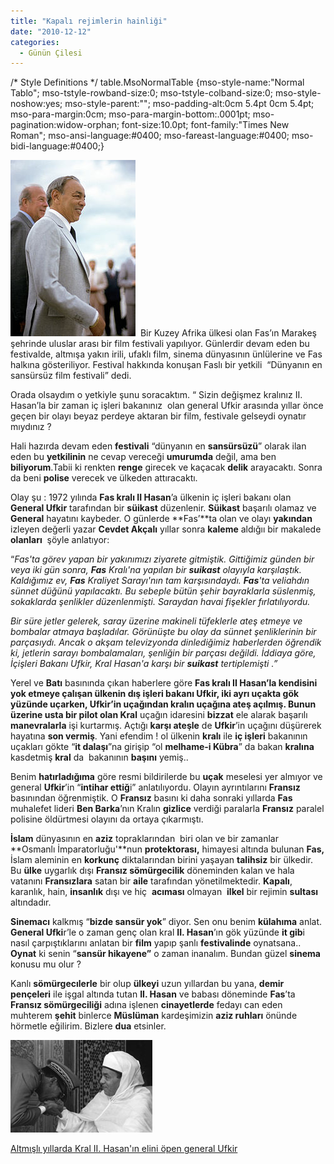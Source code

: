 ```yaml
---
title: "Kapalı rejimlerin hainliği"
date: "2010-12-12"
categories: 
  - Günün Çilesi
---
```


/\* Style Definitions \*/ table.MsoNormalTable {mso-style-name:"Normal Tablo"; mso-tstyle-rowband-size:0; mso-tstyle-colband-size:0; mso-style-noshow:yes; mso-style-parent:""; mso-padding-alt:0cm 5.4pt 0cm 5.4pt; mso-para-margin:0cm; mso-para-margin-bottom:.0001pt; mso-pagination:widow-orphan; font-size:10.0pt; font-family:"Times New Roman"; mso-ansi-language:#0400; mso-fareast-language:#0400; mso-bidi-language:#0400;}

[![hasan.jpg](../uploads/2010/12/hasan.jpg)](../uploads/2010/12/hasan.jpg "hasan.jpg")  Bir Kuzey Afrika ülkesi olan Fas’ın Marakeş şehrinde uluslar arası bir film festivali yapılıyor. Günlerdir devam eden bu festivalde, altmışa yakın irili, ufaklı film, sinema dünyasının ünlülerine ve Fas halkına gösteriliyor. Festival hakkında konuşan Faslı bir yetkili  “Dünyanın en sansürsüz film festivali” dedi.

Orada olsaydım o yetkiyle şunu soracaktım. “ Sizin değişmez kralınız II. Hasan’la bir zaman iç işleri bakanınız  olan general Ufkir arasında yıllar önce geçen bir olayı beyaz perdeye aktaran bir film, festivale gelseydi oynatır mıydınız ?

Hali hazırda devam eden **festivali** “dünyanın en **sansürsüzü**” olarak ilan eden bu **yetkilinin** ne cevap vereceği **umurumda** değil, ama ben **biliyorum**.Tabii ki renkten **renge** girecek ve kaçacak **delik** arayacaktı. Sonra da beni **polise** verecek ve ülkeden attıracaktı.

Olay şu : 1972 yılında **Fas kralı II Hasan**’a ülkenin iç işleri bakanı olan **General Ufkir** tarafından bir **süikast** düzenlenir. **Süikast** başarılı olamaz ve **General** hayatını kaybeder. O günlerde **Fas’**ta olan ve olayı **yakından** izleyen değerli yazar **Cevdet Akçalı** yıllar sonra **kaleme** aldığıı bir makalede **olanları**  şöyle anlatıyor:

“_Fas'ta görev yapan bir yakınımızı ziyarete gitmiştik. Gittiğimiz günden bir veya iki gün sonra, **Fas** Kralı'na yapılan bir **suikast** olayıyla karşılaştık. Kaldığımız ev, **Fas** Kraliyet Sarayı'nın tam karşısındaydı. **Fas**'ta veliahdın sünnet düğünü yapılacaktı. Bu sebeple bütün şehir bayraklarla süslenmiş, sokaklarda şenlikler düzenlenmişti. Saraydan havai fişekler fırlatılıyordu._

_Bir süre jetler gelerek, saray üzerine makineli tüfeklerle ateş etmeye ve bombalar atmaya başladılar. Görünüşte bu olay da sünnet şenliklerinin bir parçasıydı. Ancak o akşam televizyonda dinlediğimiz haberlerden öğrendik ki, jetlerin sarayı bombalamaları, şenliğin bir parçası değildi. İddiaya göre, İçişleri Bakanı Ufkir, Kral Hasan'a karşı bir **suikast** tertiplemişti .”_

Yerel ve **Batı** basınında çıkan haberlere göre **Fas kralı II Hasan’**la kendisini yok etmeye çalışan ülkenin **dış işleri bakanı Ufkir**, iki ayrı uçakta **gök yüzünde** uçarken, **Ufkir**’in uçağından kralın uçağına **ateş** açılmış. Bunun üzerine usta bir pilot olan K**ral** uçağın idaresini **bizzat** ele alarak başarılı **manevralarla** işi kurtarmış. Açtığı **karşı ateşle** de **Ufkir**’in uçağını düşürerek hayatına **son vermiş**. Yani efendim ! ol ülkenin **kralı** ile **iç işleri** bakanının uçakları gökte “**it dalaşı**”na girişip “ol **melhame-i Kübra**” da bakan **kralına** kasdetmiş **kral** da  bakanının **başını** yemiş..  

Benim **hatırladığıma** göre resmi bildirilerde bu **uçak** meselesi yer almıyor ve general **Ufkir**’in “**intihar ettiğ**i” anlatılıyordu. Olayın ayrıntılarını **Fransız** basınından öğrenmiştik. O **Fransız** basını ki daha sonraki yıllarda **Fas** muhalefet lideri **Ben Barka**’nın Kralın **gizlice** verdiği paralarla **Fransız** paralel polisine öldürtmesi olayını da ortaya çıkarmıştı.  

**İslam** dünyasının en **aziz** topraklarından  biri olan ve bir zamanlar **Osmanlı İmparatorluğu'**nun **protektorası,** himayesi altında bulunan **Fas,** İslam aleminin en **korkunç** diktalarından birini yaşayan **talihsiz** bir ülkedir. Bu **ülke** uygarlık dışı **Fransız sömürgecilik** döneminden kalan ve hala vatanını **Fransızlara** satan bir **aile** tarafından yönetilmektedir. **Kapalı**, karanlık, hain, **insanlık** dışı ve hiç  **acıması** olmayan  **ilkel** bir rejimin **sultası** altındadır.

**Sinemacı** kalkmış “**bizde sansür yok**” diyor. Sen onu benim **külahıma** anlat. **General Ufki**r’le o zaman genç olan kral **II. Hasan**’ın gök yüzünde **it gib**i nasıl çarpıştıklarını anlatan bir **film** yapıp şanlı **festivalinde** oynatsana.. **Oynat** ki senin “**sansür hikayene”** o zaman inanalım. Bundan güzel **sinema** konusu mu olur ?

Kanlı **sömürgecılerle** bir olup **ülkeyi** uzun yıllardan bu yana, **demir pençeleri** ile işgal altında tutan **II. Hasan** ve babası döneminde **Fas**’ta **Fransız sömürgeciliği** adına işlenen **cinayetlerde** fedayı can eden muhterem **şehit** binlerce **Müslüman** kardeşimizin **aziz ruhları** önünde hörmetle eğilirim. Bizlere **dua** etsinler.

[![hass_ufkir.jpg](../uploads/2010/12/hass_ufkir.jpg)](../uploads/2010/12/hass_ufkir.jpg "hass_ufkir.jpg")

[Altmışlı yıllarda Kral II. Hasan'ın elini öpen general Ufkir](../uploads/2010/12/hass_ufkir.jpg "hass_ufkir.jpg")
